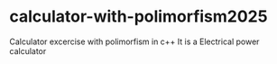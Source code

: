 # calculator-with-polimorfism2025
Calculator excercise with polimorfism in c++
It is a Electrical power calculator
